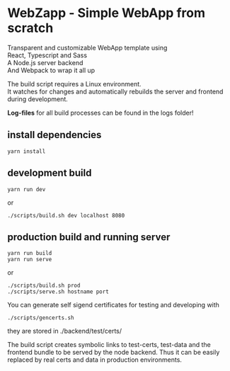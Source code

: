 # WebZapp - Simple WebApp from scratch

Transparent and customizable WebApp template using  
React, Typescript and Sass  
A Node.js server backend  
And Webpack to wrap it all up

The build script requires a Linux environment.  
It watches for changes and automatically rebuilds the server and frontend during development.

**Log-files** for all build processes can be found in the logs folder!

## install dependencies

```shell
yarn install
```

## development build

```shell
yarn run dev
```

or

```shell
./scripts/build.sh dev localhost 8080
```

## production build and running server

```shell
yarn run build
yarn run serve
```

or

```shell
./scripts/build.sh prod
./scripts/serve.sh hostname port
```

You can generate self sigend certificates for testing and developing with

```shell
./scripts/gencerts.sh
```

they are stored in ./backend/test/certs/

The build script creates symbolic links to test-certs, test-data and the frontend bundle to be served by the node backend.
Thus it can be easily replaced by real certs and data in production environments.
